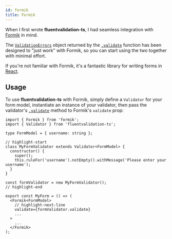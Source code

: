 ```yaml
---
id: formik
title: Formik
---
```


When I first wrote **fluentvalidation-ts**, I had seamless integration with [Formik](https://formik.org/) in mind.

The [`ValidationErrors`](/docs/api/core/ValidationErrors) object returned by the [`.validate`](/docs/api/core/validator#validate) function has been designed to "just work" with Formik, so you can start using the two together with minimal effort.

If you're not familiar with Formik, it's a fantastic library for writing forms in [React](https://react.dev/).

## Usage

To use **fluentvalidation-ts** with Formik, simply define a `Validator` for your form model, instantiate an instance of your validator, then pass the validator's [`.validate`](https://formik.org/docs/guides/validation#validate) method to Formik's `validate` prop:

```tsx
import { Formik } from 'formik';
import { Validator } from 'fluentvalidation-ts';

type FormModel = { username: string };

// highlight-start
class MyFormValidator extends Validator<FormModel> {
  constructor() {
    super();
    this.ruleFor('username').notEmpty().withMessage('Please enter your username');
  }
}

const formValidator = new MyFormValidator();
// highlight-end

export const MyForm = () => (
  <Formik<FormModel>
    // highlight-next-line
    validate={formValidator.validate}
    ...
  >
    ...
  </Formik>
);
```
